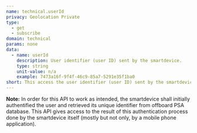 ```yaml
---
name: technical.userId
privacy: Geolocation Private
type:
  - get
  - subscribe
domain: technical
params: none
data:
  - name: userId
    description: User identifier (user ID) sent by the smartdevice.
    type: string
    unit-value: n/a
    example: 7473a16f-9f4f-46c9-85a7-5291e35f1ba0
short: This access the user identifier (user ID) sent by the smartdevice..
---
```


**Note:** In order for this API to work as intended, the smartdevice shall initially  authentified the user and retrieved its unique identifier from offboard PSA database.
This API gives access to the result of this authentication process done by the smartdevice itself (mostly but not only, by a mobile phone application).
